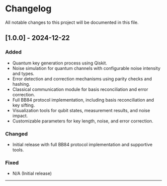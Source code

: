 # Changelog

All notable changes to this project will be documented in this file.

## [1.0.0] - 2024-12-22
### Added
- Quantum key generation process using Qiskit.
- Noise simulation for quantum channels with configurable noise intensity and types.
- Error detection and correction mechanisms using parity checks and hashing.
- Classical communication module for basis reconciliation and error correction.
- Full BB84 protocol implementation, including basis reconciliation and key sifting.
- Visualization tools for qubit states, measurement results, and noise impact.
- Customizable parameters for key length, noise, and error correction.

### Changed
- Initial release with full BB84 protocol implementation and supportive tools.

### Fixed
- N/A (Initial release)

---